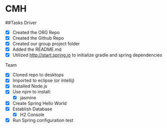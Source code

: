# CMH

##Tasks
Driver
- [x] Created the ORG Repo
- [x] Created the Github Repo
- [x] Created our group project folder
- [x] Added the README.md
- [x] Utilized http://start.spring.io to initialize gradle and spring dependencies

Team
- [x] Cloned repo to desktops
- [x] Imported to eclipse (or intellij)
- [x] Installed Node.js
- [x] Use npm to install:
	- [x] jasmine
- [x] Create Spring Hello World
- [x] Establish Database
	- [x] H2 Console
- [x] Run Spring configuration test

